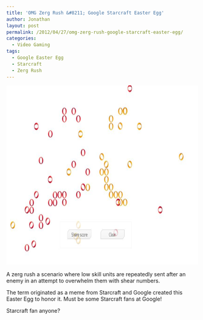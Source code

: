 ```yaml
---
title: 'OMG Zerg Rush &#8211; Google Starcraft Easter Egg'
author: Jonathan
layout: post
permalink: /2012/04/27/omg-zerg-rush-google-starcraft-easter-egg/
categories:
  - Video Gaming
tags:
  - Google Easter Egg
  - Starcraft
  - Zerg Rush
---
```

<a title="Google Zerg Rush Easter Egg in action!" href="https://www.google.com/?q=zerg+rush" target="_blank"><img class="aligncenter size-full wp-image-43" title="google-zurg-easter-egg" src="/images/posts/2012/04/google-zurg-easter-egg.jpg" alt="" width="819" height="472" /></a>

A zerg rush a scenario where low skill units are repeatedly sent after an enemy in an attempt to overwhelm them with shear numbers.

The term originated as a meme from Starcraft and Google created this Easter Egg to honor it. Must be some Starcraft fans at Google!

Starcraft fan anyone?
